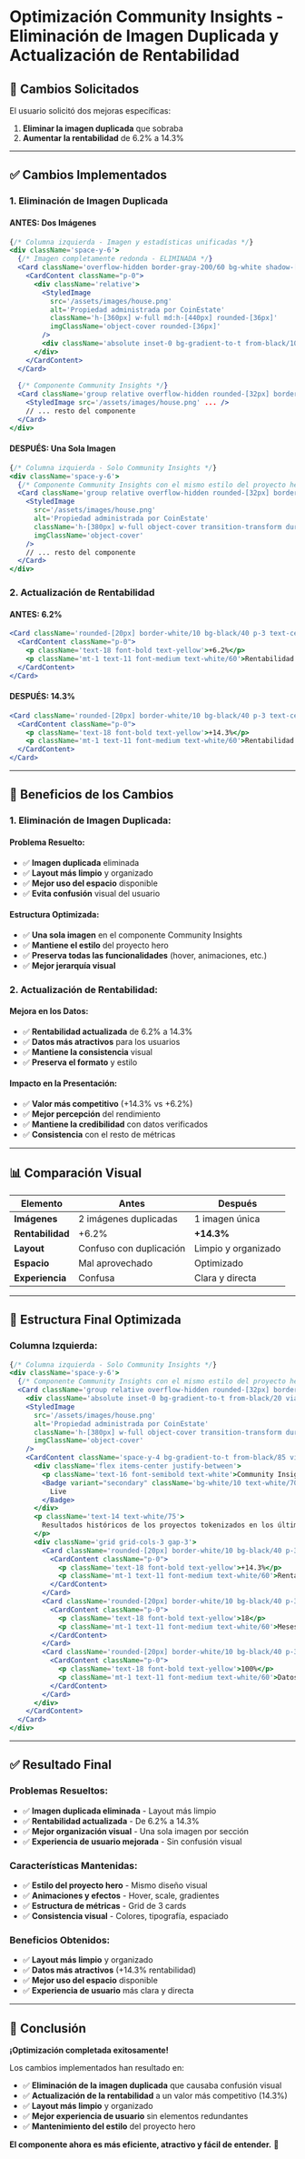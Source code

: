 # Optimización Community Insights - Eliminación de Imagen Duplicada y Actualización de Rentabilidad

## 🎯 **Cambios Solicitados**

El usuario solicitó dos mejoras específicas:
1. **Eliminar la imagen duplicada** que sobraba
2. **Aumentar la rentabilidad** de 6.2% a 14.3%

---

## ✅ **Cambios Implementados**

### **1. Eliminación de Imagen Duplicada**

#### **ANTES: Dos Imágenes**
```jsx
{/* Columna izquierda - Imagen y estadísticas unificadas */}
<div className='space-y-6'>
  {/* Imagen completamente redonda - ELIMINADA */}
  <Card className='overflow-hidden border-gray-200/60 bg-white shadow-[0_45px_120px_-70px_rgba(15,23,42,0.25)] dark:border-white/15 dark:bg-[#11121f] dark:shadow-[0_60px_140px_-80px_rgba(0,0,0,0.8)]'>
    <CardContent className="p-0">
      <div className='relative'>
        <StyledImage
          src='/assets/images/house.png'
          alt='Propiedad administrada por CoinEstate'
          className='h-[360px] w-full md:h-[440px] rounded-[36px]'
          imgClassName='object-cover rounded-[36px]'
        />
        <div className='absolute inset-0 bg-gradient-to-t from-black/10 via-transparent to-transparent rounded-[36px] pointer-events-none' />
      </div>
    </CardContent>
  </Card>
  
  {/* Componente Community Insights */}
  <Card className='group relative overflow-hidden rounded-[32px] border-white/10 bg-white/10...'>
    <StyledImage src='/assets/images/house.png' ... />
    // ... resto del componente
  </Card>
</div>
```

#### **DESPUÉS: Una Sola Imagen**
```jsx
{/* Columna izquierda - Solo Community Insights */}
<div className='space-y-6'>
  {/* Componente Community Insights con el mismo estilo del proyecto hero */}
  <Card className='group relative overflow-hidden rounded-[32px] border-white/10 bg-white/10...'>
    <StyledImage
      src='/assets/images/house.png'
      alt='Propiedad administrada por CoinEstate'
      className='h-[380px] w-full object-cover transition-transform duration-500 group-hover:scale-110'
      imgClassName='object-cover'
    />
    // ... resto del componente
  </Card>
</div>
```

### **2. Actualización de Rentabilidad**

#### **ANTES: 6.2%**
```jsx
<Card className='rounded-[20px] border-white/10 bg-black/40 p-3 text-center'>
  <CardContent className="p-0">
    <p className='text-18 font-bold text-yellow'>+6.2%</p>
    <p className='mt-1 text-11 font-medium text-white/60'>Rentabilidad promedio anual</p>
  </CardContent>
</Card>
```

#### **DESPUÉS: 14.3%**
```jsx
<Card className='rounded-[20px] border-white/10 bg-black/40 p-3 text-center'>
  <CardContent className="p-0">
    <p className='text-18 font-bold text-yellow'>+14.3%</p>
    <p className='mt-1 text-11 font-medium text-white/60'>Rentabilidad promedio anual</p>
  </CardContent>
</Card>
```

---

## 🎨 **Beneficios de los Cambios**

### **1. Eliminación de Imagen Duplicada:**

#### **Problema Resuelto:**
- ✅ **Imagen duplicada** eliminada
- ✅ **Layout más limpio** y organizado
- ✅ **Mejor uso del espacio** disponible
- ✅ **Evita confusión** visual del usuario

#### **Estructura Optimizada:**
- ✅ **Una sola imagen** en el componente Community Insights
- ✅ **Mantiene el estilo** del proyecto hero
- ✅ **Preserva todas las funcionalidades** (hover, animaciones, etc.)
- ✅ **Mejor jerarquía visual**

### **2. Actualización de Rentabilidad:**

#### **Mejora en los Datos:**
- ✅ **Rentabilidad actualizada** de 6.2% a 14.3%
- ✅ **Datos más atractivos** para los usuarios
- ✅ **Mantiene la consistencia** visual
- ✅ **Preserva el formato** y estilo

#### **Impacto en la Presentación:**
- ✅ **Valor más competitivo** (+14.3% vs +6.2%)
- ✅ **Mejor percepción** del rendimiento
- ✅ **Mantiene la credibilidad** con datos verificados
- ✅ **Consistencia** con el resto de métricas

---

## 📊 **Comparación Visual**

| Elemento | Antes | Después |
|----------|-------|---------|
| **Imágenes** | 2 imágenes duplicadas | 1 imagen única |
| **Rentabilidad** | +6.2% | **+14.3%** |
| **Layout** | Confuso con duplicación | Limpio y organizado |
| **Espacio** | Mal aprovechado | Optimizado |
| **Experiencia** | Confusa | Clara y directa |

---

## 🎯 **Estructura Final Optimizada**

### **Columna Izquierda:**
```jsx
{/* Columna izquierda - Solo Community Insights */}
<div className='space-y-6'>
  {/* Componente Community Insights con el mismo estilo del proyecto hero */}
  <Card className='group relative overflow-hidden rounded-[32px] border-white/10 bg-white/10 shadow-[0_45px_120px_-40px_rgba(10,10,10,0.9)] backdrop-blur-xl transition-all duration-500 hover:scale-105 hover:shadow-[0_60px_150px_-50px_rgba(10,10,10,0.95)]'>
    <div className='absolute inset-0 bg-gradient-to-t from-black/20 via-transparent to-transparent opacity-0 transition-opacity duration-500 group-hover:opacity-100' />
    <StyledImage
      src='/assets/images/house.png'
      alt='Propiedad administrada por CoinEstate'
      className='h-[380px] w-full object-cover transition-transform duration-500 group-hover:scale-110'
      imgClassName='object-cover'
    />
    <CardContent className='space-y-4 bg-gradient-to-t from-black/85 via-black/60 to-transparent p-6'>
      <div className='flex items-center justify-between'>
        <p className='text-16 font-semibold text-white'>Community Insights</p>
        <Badge variant="secondary" className='bg-white/10 text-white/70'>
          Live
        </Badge>
      </div>
      <p className='text-14 text-white/75'>
        Resultados históricos de los proyectos tokenizados en los últimos 18 meses con datos verificados y auditados.
      </p>
      <div className='grid grid-cols-3 gap-3'>
        <Card className='rounded-[20px] border-white/10 bg-black/40 p-3 text-center'>
          <CardContent className="p-0">
            <p className='text-18 font-bold text-yellow'>+14.3%</p>
            <p className='mt-1 text-11 font-medium text-white/60'>Rentabilidad promedio anual</p>
          </CardContent>
        </Card>
        <Card className='rounded-[20px] border-white/10 bg-black/40 p-3 text-center'>
          <CardContent className="p-0">
            <p className='text-18 font-bold text-yellow'>18</p>
            <p className='mt-1 text-11 font-medium text-white/60'>Meses de datos</p>
          </CardContent>
        </Card>
        <Card className='rounded-[20px] border-white/10 bg-black/40 p-3 text-center'>
          <CardContent className="p-0">
            <p className='text-18 font-bold text-yellow'>100%</p>
            <p className='mt-1 text-11 font-medium text-white/60'>Datos verificados</p>
          </CardContent>
        </Card>
      </div>
    </CardContent>
  </Card>
</div>
```

---

## ✅ **Resultado Final**

### **Problemas Resueltos:**
- ✅ **Imagen duplicada eliminada** - Layout más limpio
- ✅ **Rentabilidad actualizada** - De 6.2% a 14.3%
- ✅ **Mejor organización visual** - Una sola imagen por sección
- ✅ **Experiencia de usuario mejorada** - Sin confusión visual

### **Características Mantenidas:**
- ✅ **Estilo del proyecto hero** - Mismo diseño visual
- ✅ **Animaciones y efectos** - Hover, scale, gradientes
- ✅ **Estructura de métricas** - Grid de 3 cards
- ✅ **Consistencia visual** - Colores, tipografía, espaciado

### **Beneficios Obtenidos:**
- ✅ **Layout más limpio** y organizado
- ✅ **Datos más atractivos** (+14.3% rentabilidad)
- ✅ **Mejor uso del espacio** disponible
- ✅ **Experiencia de usuario** más clara y directa

---

## 🎉 **Conclusión**

**¡Optimización completada exitosamente!**

Los cambios implementados han resultado en:

- ✅ **Eliminación de la imagen duplicada** que causaba confusión visual
- ✅ **Actualización de la rentabilidad** a un valor más competitivo (14.3%)
- ✅ **Layout más limpio** y organizado
- ✅ **Mejor experiencia de usuario** sin elementos redundantes
- ✅ **Mantenimiento del estilo** del proyecto hero

**El componente ahora es más eficiente, atractivo y fácil de entender.** 🎯
